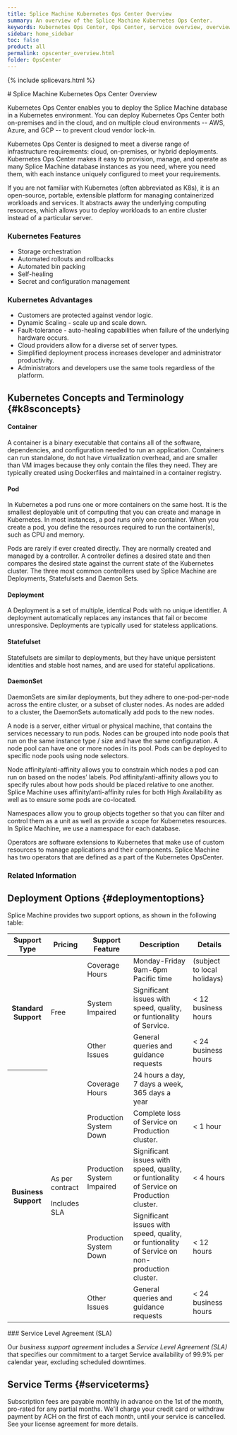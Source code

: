 ```yaml
---
title: Splice Machine Kubernetes Ops Center Overview
summary: An overview of the Splice Machine Kubernetes Ops Center.
keywords: Kubernetes Ops Center, Ops Center, service overview, overview of service, availability, support, service support, service terms, license
sidebar: home_sidebar
toc: false
product: all
permalink: opscenter_overview.html
folder: OpsCenter
---
```

{% include splicevars.html %} <section>
<div class="TopicContent" data-swiftype-index="true" markdown="1">
# Splice Machine Kubernetes Ops Center Overview

Kubernetes Ops Center enables you to deploy the Splice Machine database in a Kubernetes environment. You can deploy Kubernetes Ops Center both on-premises and in the cloud, and on multiple cloud environments -- AWS, Azure, and GCP -- to prevent cloud vendor lock-in.

Kubernetes Ops Center is designed to meet a diverse range of infrastructure requirements: cloud, on-premises, or hybrid deployments. Kubernetes Ops Center makes it easy to provision, manage, and operate as many Splice Machine database instances as you need, where you need them, with each instance uniquely configured to meet your requirements.  

If you are not familiar with Kubernetes (often abbreviated as K8s), it is an open-source, portable, extensible platform for managing containerized workloads and services. It abstracts away the underlying computing resources, which allows you to deploy workloads to an entire cluster instead of a particular server.

### Kubernetes Features

* Storage orchestration
* Automated rollouts and rollbacks
* Automated bin packing
* Self-healing
* Secret and configuration management

### Kubernetes Advantages

* Customers are protected against vendor logic.
* Dynamic Scaling - scale up and scale down.
* Fault-tolerance - auto-healing capabilities when failure of the underlying hardware occurs.
* Cloud providers allow for a diverse set of server types.
* Simplified deployment process increases developer and administrator productivity.
* Administrators and developers use the same tools regardless of the platform.


## Kubernetes Concepts and Terminology   {#k8sconcepts}

#### Container
A container is a binary executable that contains all of the software, dependencies, and configuration needed to run an application. Containers can run standalone, do not have virtualization overhead, and are smaller than VM images because they only contain the files they need. They are typically created using Dockerfiles and maintained in a container registry.

#### Pod
In Kubernetes a pod runs one or more containers on the same host. It is the smallest deployable unit of computing that you can create and manage in Kubernetes. In most instances, a pod runs only one container. When you create a pod, you define the resources required to run the container(s), such as CPU and memory.

Pods are rarely if ever created directly. They are normally created and managed by a controller. A controller defines a desired state and then compares the desired state against the current state of the Kubernetes cluster. The three most common controllers used by Splice Machine are Deployments, Statefulsets and Daemon Sets.

#### Deployment
A Deployment is a set of multiple, identical Pods with no unique identifier. A deployment automatically replaces any instances that fail or become unresponsive. Deployments are typically used for stateless applications.

#### Statefulset
Statefulsets are similar to deployments, but they have unique persistent identities and stable host names, and are used for stateful applications.

#### DaemonSet
DaemonSets are similar deployments, but they adhere to one-pod-per-node across the entire cluster, or a subset of cluster nodes.  As nodes are added to a cluster, the DaemonSets automatically add pods to the new nodes.

A node is a server, either virtual or physical machine, that contains the services necessary  to run pods.  Nodes can be grouped into node pools that run on the same instance type / size and have the same configuration.  A node pool can have one or more nodes in its pool.  Pods can be deployed to specific node pools using node selectors.

Node affinity/anti-affinity allows you to constrain which nodes a pod can run on based on the nodes’ labels.  Pod affinity/anti-affinity allows you to specify rules about how pods should be placed relative to one another.  Splice Machine uses affinity/anti-affinity rules for both High Availability as well as to ensure some pods are co-located.

Namespaces allow you to group objects together so that you can filter and control them as a unit as well as provide a scope for Kubernetes resources.  In Splice Machine, we use a namespace for each database.

Operators are software extensions to Kubernetes that make use of custom resources to manage applications and their components. Splice Machine has two operators that are defined as a part of the Kubernetes OpsCenter.

### Related Information



## Deployment Options   {#deploymentoptions}

Splice Machine provides two support options, as shown in the following
table:

<table>
                <col />
                <col />
                <col />
                <col />
                <col />
                <thead>
                    <tr>
                        <th>Support Type</th>
                        <th>Pricing</th>
                        <th>Support Feature</th>
                        <th>Description</th>
                        <th>Details</th>
                    </tr>
                </thead>
                <tbody>
                    <tr>
                        <th rowspan="3">Standard Support</th>
                        <td rowspan="3">Free</td>
                        <td>Coverage Hours</td>
                        <td>Monday-Friday<br />9am-6pm Pacific time</td>
                        <td>(subject to local holidays)</td>
                    </tr>
                    <tr>
                        <td>System Impaired</td>
                        <td>Significant issues with speed, quality, or funtionality of Service.</td>
                        <td>&lt; 12 business hours</td>
                    </tr>
                    <tr>
                        <td>Other Issues</td>
                        <td>General queries and guidance requests</td>
                        <td>&lt; 24 business hours</td>
                    </tr>
                    <tr>
                        <th rowspan="5">Business Support</th>
                        <td rowspan="5"><p>As per contract</p><p>Includes SLA</p></td>
                        <td>Coverage Hours</td>
                        <td>24 hours a day, 7 days a week, 365 days a year</td>
                        <td> </td>
                    </tr>
                    <tr>
                        <td>Production System Down</td>
                        <td>Complete loss of Service on Production cluster.</td>
                        <td>&lt; 1 hour</td>
                    </tr>
                    <tr>
                        <td>Production System Impaired</td>
                        <td>Significant issues with speed, quality, or funtionality of Service on Production cluster.</td>
                        <td>&lt; 4 hours</td>
                    </tr>
                    <tr>
                        <td>Production System Down</td>
                        <td>Significant issues with speed, quality, or funtionality of Service on non-production cluster.</td>
                        <td>&lt; 12 hours</td>
                    </tr>
                    <tr>
                        <td>Other Issues</td>
                        <td>General queries and guidance requests</td>
                        <td>&lt; 24 business hours</td>
                    </tr>
                </tbody>
            </table>
### Service Level Agreement (SLA)

Our *business support agreement* includes a *Service Level Agreement
(SLA)* that specifies our commitment to a target Service availability of
99.9% per calendar year, excluding scheduled downtimes.

## Service Terms   {#serviceterms}

Subscription fees are payable monthly in advance on the 1st of the
month, pro-rated for any partial months. We'll charge your credit card
or withdraw payment by ACH on the first of each month, until your
service is cancelled. See your license agreement for more details.

</div>
</section>
